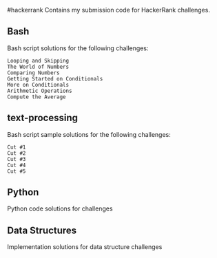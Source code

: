#hackerrank
Contains my submission code for HackerRank challenges.

## Bash
Bash script solutions for the following challenges:

    Looping and Skipping
    The World of Numbers
    Comparing Numbers
    Getting Started on Conditionals
    More on Conditionals
    Arithmetic Operations
    Compute the Average

## text-processing
Bash script sample solutions for the following challenges:

	Cut #1
	Cut #2
	Cut #3
	Cut #4
	Cut #5

## Python
Python code solutions for challenges

## Data Structures
Implementation solutions for data structure challenges
